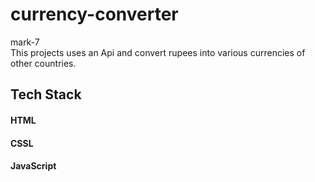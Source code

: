 # currency-converter
mark-7<br>
This projects uses an <bold>Api<bold> and convert rupees into various currencies of other countries.

<h2>Tech Stack</h2>
<h4>HTML</h4>
<h4>CSSL</h4>
<h4>JavaScript</h4>
